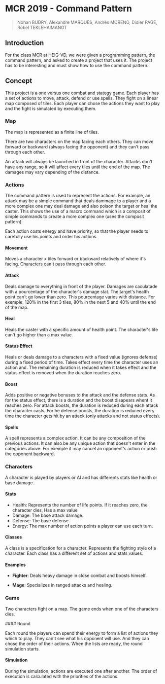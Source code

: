 # MCR 2019 - Command Pattern

> Nohan BUDRY,  Alexandre MARQUES, Andrés MORENO, Didier PAGE, Robel TEKLEHAIMANOT

## Introduction

For the class MCR at HEIG-VD, we were given a programming pattern, the command pattern, and asked to create a project that uses it. The project has to be interesting and must show how to use the command pattern..

## Concept

This project is a one versus one combat and stategy game. Each player has a set of actions to move, attack, defend or use spells. They fight on a linear map composed of tiles. Each player can chose the actions they want to play and the fight is simulated by executing them.

### Map

The map is represented as a finite line of tiles.

There are two characters on the map facing each others. They can move forward or backward (always facing the opponent) and they can't pass through each other.

An attack will always be launched in front of the character. Attacks don't have any range, so it will affect every tiles until the end of the map. The damages may vary depending of the distance.

### Actions

The command pattern is used to represent the actions. For example, an attack may be a simple command that deals dammage to a player and a more complex one may deal damage and also poison the target or heal the caster. This shows the use of a macro command which is a composit of simple commands to create a more complex one (uses the composit pattern).

Each action costs energy and have priority, so that the player needs to carefully use his points and order his actions.

#### Movement

Moves a character x tiles forward or backward relatively of where it's facing. Characters can't pass through each other.

#### Attack

Deals damage to everything in front of the player. Damages are caculatade with a pourcentage of the character's damage stat. The target's health point can't go lower than zero. This pourcentage varies with distance. For exemple: 120% in the first 3 tiles, 80% in the next 5 and 40% until the end of the map.

#### Heal

Heals the caster with a specific amount of health point. The character's life can't go higher than a max value.

#### Status Effect

Heals or deals damage to a characters with a fixed value (ignores defense) during a fixed period of time. Takes effect every time the character uses an action and. The remaining duration is reduced when it takes effect and the status effect is removed when the duration reaches zero.

#### Boost

Adds positive or negative bonuses to the attack and the defense stats. As for the status effect, there is a duration and the boost disapears whent it reaches zero. For attack boosts, the duration is reduced during each attack the character casts. For he defense boosts, the duration is reduced every time the character gets hit by an attack (only attacks and not status effects).

#### Spells

A spell represents a complex action. It can be any composition of the previous actions. It can also be any unique action that doesn't enter in the categories above. For exemple it may cancel an opponent's action or push the opponent backward.

### Characters

A character is played by players or AI and has differents stats like health or base damage.

#### Stats

- Health: Represents the number of life points. If it reaches zero, the character dies, Has a max value
- Damage: The base attack damage.
- Defense: The base defense.
- Energy: The max number of action points a player can use each turn.

#### Classes

A class is a specification for a character. Represents the fighting style of a character. Each class has a different set of actions and stats values.

#### Examples

- **Fighter**: Deals heavy damage in close combat and boosts himself.

- **Mage**: Specializes in ranged attacks and healing.


### Game

Two characters fight on a map. The game ends when one of the characters dies.

#### Round

Each round the players can spend their energy to form a list of actions they which to play. They can't see what his opponent will use. And they can chose the order of their actions. When the lists are ready, the round simulation starts.

#### Simulation

During the simulation, actions are executed one after another. The order of execution is calculated  with the priorities of the actions. 